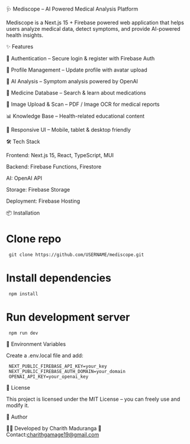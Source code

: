 🩺 Mediscope – AI Powered Medical Analysis Platform

Mediscope is a Next.js 15 + Firebase powered web application that helps users analyze medical data, detect symptoms, and provide AI-powered health insights.

✨ Features

🔐 Authentication – Secure login & register with Firebase Auth

👤 Profile Management – Update profile with avatar upload

🧠 AI Analysis – Symptom analysis powered by OpenAI

💊 Medicine Database – Search & learn about medications

🩻 Image Upload & Scan – PDF / Image OCR for medical reports

📊 Knowledge Base – Health-related educational content

📱 Responsive UI – Mobile, tablet & desktop friendly

🛠 Tech Stack

Frontend: Next.js 15, React, TypeScript, MUI

Backend: Firebase Functions, Firestore

AI: OpenAI API

Storage: Firebase Storage

Deployment: Firebase Hosting

📦 Installation
# Clone repo
     git clone https://github.com/USERNAME/mediscope.git

# Install dependencies
     npm install

# Run development server
     npm run dev
🔑 Environment Variables

Create a .env.local file and add:

     NEXT_PUBLIC_FIREBASE_API_KEY=your_key
     NEXT_PUBLIC_FIREBASE_AUTH_DOMAIN=your_domain
     OPENAI_API_KEY=your_openai_key

📜 License

This project is licensed under the MIT License – you can freely use and modify it.

💬 Author

👨‍💻 Developed by Charith Maduranga
📧 Contact:charithgamage19@gmail.com



